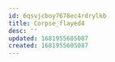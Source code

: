 ```yaml
---
id: 6qsvjcboy7678ec4rdrylkb
title: Corpse_flayed4
desc: ''
updated: 1681955605087
created: 1681955605087
---
```

